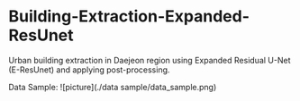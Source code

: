 # Building-Extraction-Expanded-ResUnet
Urban building extraction in Daejeon region using Expanded Residual U-Net (E-ResUnet) and applying post-processing.

Data Sample:
![picture](./data sample/data_sample.png)
